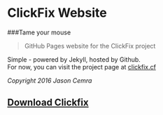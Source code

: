 # ClickFix Website
###Tame your mouse
> GitHub Pages website for the ClickFix project

Simple - powered by Jekyll, hosted by Github. <br>
For now, you can visit the project page at [clickfix.cf](http://www.clickfix.cf)

*Copyright 2016 Jason Cemra*

## [Download Clickfix](https:/cemrajc.github.io/clickfix/releases)